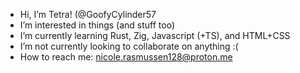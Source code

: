 - Hi, I’m Tetra! (@GoofyCylinder57
- I’m interested in things (and stuff too)
- I’m currently learning Rust, Zig, Javascript (+TS), and HTML+CSS
- I’m not currently looking to collaborate on anything :(
- How to reach me: nicole.rasmussen128@proton.me
